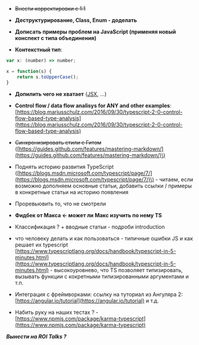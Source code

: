 * ~~Внести корректировки с 1:1~~
* **Деструктурирование, Class, Enum - доделать** 
* **Дописать примеры проблем на JavaScript \(применяя новый конспект с типа объединения\)**

* **Контекстный тип**:

```js
var x: (number) => number;

x = function(s) {
    return s.toUpperCase();
}
```

* **Допилить чего не хватает** \([JSX](https://facebook.github.io/jsx/), ...\)
* **Control flow / data flow analisys for ANY and other examples**: [https://blog.mariusschulz.com/2016/09/30/typescript-2-0-control-flow-based-type-analysis](https://blog.mariusschulz.com/2016/09/30/typescript-2-0-control-flow-based-type-analysis)

* ~~Синхронизировать стили с Гитом~~ \([https://guides.github.com/features/mastering-markdown/](https://guides.github.com/features/mastering-markdown/)\)

* Поднять историю развития TypeScript \([https://blogs.msdn.microsoft.com/typescript/page/7/](https://blogs.msdn.microsoft.com/typescript/page/7/)\) - читаем, если возможно дополняем основные статьи, добавить ссылки / примеры в конкретные статьи на историю появления

* Проревьювить то, что не смотрели

* **Фидбек от Макса &lt;- может ли Макс изучить по нему TS**

* Классификация ? + вводные статьи - подроби introduction

* что человеку делать и как пользоваться - типичные ошибки JS и как решает их typescript [https://www.typescriptlang.org/docs/handbook/typescript-in-5-minutes.html](https://www.typescriptlang.org/docs/handbook/typescript-in-5-minutes.html) - высокоуровнево, что TS позволяет типизировать, вызывать функции с кокретными типизированными аргументами и т.п.

* Интеграция с фреймворками: ссылку на туториал из Ангуляра 2: [https://angular.io/tutorial](https://angular.io/tutorial) и т.д.

* Набить руку на наших тестах ? - [https://www.npmjs.com/package/karma-typescript](https://www.npmjs.com/package/karma-typescript)

_**Вынести на ROI Talks ?**_

